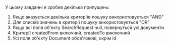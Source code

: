 У цьому завданні я зробив декілька припущень:

1. Якщо вказується декілька критеріїв пошуку використовується "AND"
2. Для списків значень в критерії пошуку використовується "OR"
3. Якщо всі поля об'єкту SearchRequest null, повернуться усі документи
4. Критерії createdFrom включний, createdTo виключний
5. Усі поля об'єкту Document обов'язкові, окрім id